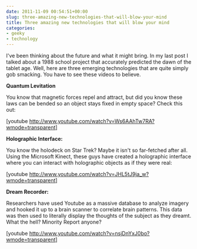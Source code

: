 ```yaml
---
date: 2011-11-09 00:54:51+00:00
slug: three-amazing-new-technologies-that-will-blow-your-mind
title: Three amazing new technologies that will blow your mind
categories:
- geeky
- technology
---
```


I've been thinking about the future and what it might bring. In my last post I talked about a 1988 school project that accurately predicted the dawn of the tablet age. Well, here are three emerging technologies that are quite simply gob smacking. You have to see these videos to believe.

**Quantum Levitation**

You know that magnetic forces repel and attract, but did you know these laws can be bended so an object stays fixed in empty space? Check this out:

[youtube http://www.youtube.com/watch?v=Ws6AAhTw7RA?wmode=transparent]  


**Holographic Interface:**

You know the holodeck on Star Trek? Maybe it isn't so far-fetched after all. Using the Microsoft Kinect, these guys have created a holographic interface where you can interact with holographic objects as if they were real:

[youtube http://www.youtube.com/watch?v=JHL5tJ9ja_w?wmode=transparent]  


**Dream Recorder:**

Researchers have used Youtube as a massive database to analyze imagery and hooked it up to a brain scanner to correlate brain patterns. This data was then used to literally display the thoughts of the subject as they dreamt. What the hell? Minority Report anyone?

[youtube http://www.youtube.com/watch?v=nsjDnYxJ0bo?wmode=transparent]  

